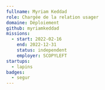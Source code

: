 ```yaml
---
fullname: Myriam Keddad
role: Chargée de la relation usager
domaine: Déploiement
github: myriamkeddad
missions:
  - start: 2022-02-16
    end: 2022-12-31
    status: independent
    employer: SCOPYLEFT
startups:
  - lapins
badges:
  - segur
---
```


